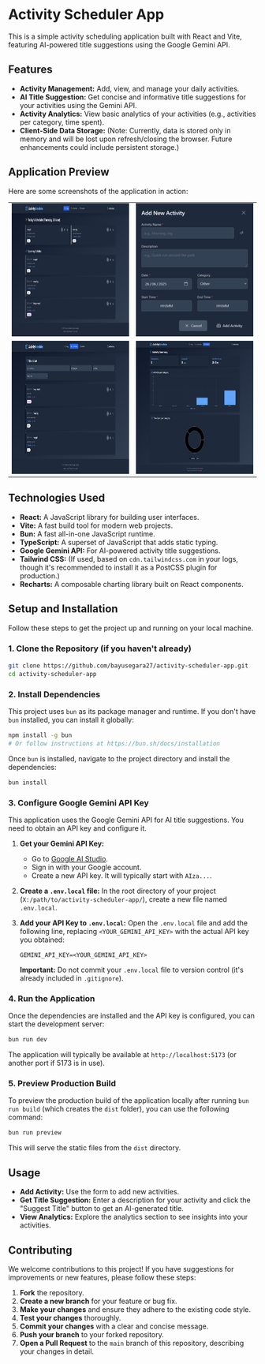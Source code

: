 # Activity Scheduler App

This is a simple activity scheduling application built with React and Vite, featuring AI-powered title suggestions using the Google Gemini API.

## Features

*   **Activity Management:** Add, view, and manage your daily activities.
*   **AI Title Suggestion:** Get concise and informative title suggestions for your activities using the Gemini API.
*   **Activity Analytics:** View basic analytics of your activities (e.g., activities per category, time spent).
*   **Client-Side Data Storage:** (Note: Currently, data is stored only in memory and will be lost upon refresh/closing the browser. Future enhancements could include persistent storage.)

## Application Preview

Here are some screenshots of the application in action:

<table>
  <tr>
    <td>
      <img src="https://raw.githubusercontent.com/bayusegara27/activity-scheduler-app/refs/heads/master/preview/Activity%20Scheduler%20main%20menu.png" alt="Application Screenshot 1" width="480" height="270">
    </td>
    <td>
      <img src="https://raw.githubusercontent.com/bayusegara27/activity-scheduler-app/refs/heads/master/preview/Activity%20Scheduler%20Add%20Activity.png" alt="Application Screenshot 2" width="480" height="270">
    </td>
  </tr>
  <tr>
    <td>
      <img src="https://raw.githubusercontent.com/bayusegara27/activity-scheduler-app/refs/heads/master/preview/Activity%20Scheduler%20all%20activity.png" alt="Application Screenshot 3" width="480" height="270">
    </td>
    <td>
      <img src="https://raw.githubusercontent.com/bayusegara27/activity-scheduler-app/refs/heads/master/preview/Activity%20Scheduler%20analytics.png" alt="Application Screenshot 4" width="480" height="270">
    </td>
  </tr>
</table>

## Technologies Used

*   **React:** A JavaScript library for building user interfaces.
*   **Vite:** A fast build tool for modern web projects.
*   **Bun:** A fast all-in-one JavaScript runtime.
*   **TypeScript:** A superset of JavaScript that adds static typing.
*   **Google Gemini API:** For AI-powered activity title suggestions.
*   **Tailwind CSS:** (If used, based on `cdn.tailwindcss.com` in your logs, though it's recommended to install it as a PostCSS plugin for production.)
*   **Recharts:** A composable charting library built on React components.

## Setup and Installation

Follow these steps to get the project up and running on your local machine.

### 1. Clone the Repository (if you haven't already)

```bash
git clone https://github.com/bayusegara27/activity-scheduler-app.git
cd activity-scheduler-app
```

### 2. Install Dependencies

This project uses `bun` as its package manager and runtime. If you don't have `bun` installed, you can install it globally:

```bash
npm install -g bun
# Or follow instructions at https://bun.sh/docs/installation
```

Once `bun` is installed, navigate to the project directory and install the dependencies:

```bash
bun install
```

### 3. Configure Google Gemini API Key

This application uses the Google Gemini API for AI title suggestions. You need to obtain an API key and configure it.

1.  **Get your Gemini API Key:**
    *   Go to [Google AI Studio](https://aistudio.google.com/app/apikey).
    *   Sign in with your Google account.
    *   Create a new API key. It will typically start with `AIza...`.

2.  **Create a `.env.local` file:**
    In the root directory of your project (`X:/path/to/activity-scheduler-app/`), create a new file named `.env.local`.

3.  **Add your API Key to `.env.local`:**
    Open the `.env.local` file and add the following line, replacing `<YOUR_GEMINI_API_KEY>` with the actual API key you obtained:

    ```
    GEMINI_API_KEY=<YOUR_GEMINI_API_KEY>
    ```

    **Important:** Do not commit your `.env.local` file to version control (it's already included in `.gitignore`).

### 4. Run the Application

Once the dependencies are installed and the API key is configured, you can start the development server:

```bash
bun run dev
```

The application will typically be available at `http://localhost:5173` (or another port if 5173 is in use).

### 5. Preview Production Build

To preview the production build of the application locally after running `bun run build` (which creates the `dist` folder), you can use the following command:

```bash
bun run preview
```

This will serve the static files from the `dist` directory.

## Usage

*   **Add Activity:** Use the form to add new activities.
*   **Get Title Suggestion:** Enter a description for your activity and click the "Suggest Title" button to get an AI-generated title.
*   **View Analytics:** Explore the analytics section to see insights into your activities.

## Contributing

We welcome contributions to this project! If you have suggestions for improvements or new features, please follow these steps:

1.  **Fork** the repository.
2.  **Create a new branch** for your feature or bug fix.
3.  **Make your changes** and ensure they adhere to the existing code style.
4.  **Test your changes** thoroughly.
5.  **Commit your changes** with a clear and concise message.
6.  **Push your branch** to your forked repository.
7.  **Open a Pull Request** to the `main` branch of this repository, describing your changes in detail.

